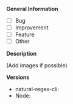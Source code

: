 **General Information**

- [ ] Bug
- [ ] Improvement
- [ ] Feature
- [ ] Other

**Description**

(Add images if possible)

**Versions**

- natural-regex-cli:
- Node:

